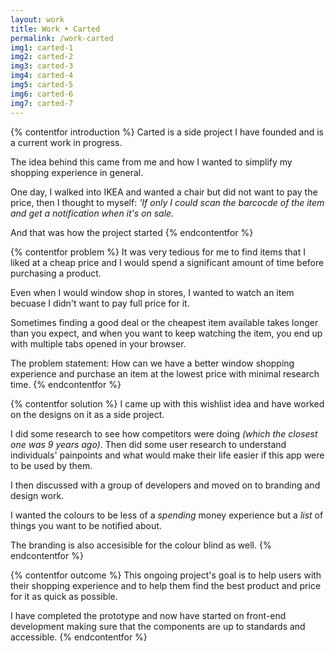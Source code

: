 ```yaml
---
layout: work
title: Work • Carted
permalink: /work-carted
img1: carted-1
img2: carted-2
img3: carted-3
img4: carted-4
img5: carted-5
img6: carted-6
img7: carted-7
---
```


{% contentfor introduction %}
Carted is a side project I have founded and is a current work in progress.

The idea behind this came from me and how I wanted to simplify my shopping experience in general.

One day, I walked into IKEA and wanted a chair but did not want to pay the price, then I thought to myself: *'If only I could scan the barcocde of the item and get a notification when it's on sale.*

And that was how the project started
{% endcontentfor %}


{% contentfor problem %}
It was very tedious for me to find items that I liked at a cheap price and I would spend a significant amount of time before purchasing a product.

Even when I would window shop in stores, I wanted to watch an item becuase I didn't want to pay full price for it.

Sometimes finding a good deal or the cheapest item available takes longer than you expect, and when you want to keep watching the item, you end up with multiple tabs opened in your browser.

The problem statement: How can we have a better window shopping experience and purchase an item at the lowest price with minimal research time.
{% endcontentfor %}


{% contentfor solution %}
I came up with this wishlist idea and have worked on the designs on it as a side project.

I did some research to see how competitors were doing *(which the closest one was 9 years ago)*. Then did some user research to understand individuals' painpoints and what would make their life easier if this app were to be used by them.

I then discussed with a group of developers and moved on to branding and design work. 

I wanted the colours to be less of a *spending* money experience but a *list* of things you want to be notified about. 

The branding is also accesisible for the colour blind as well.
{% endcontentfor %}


{% contentfor outcome %}
This ongoing project's goal is to help users with their shopping experience and to help them find the best product and price for it as quick as possible.

I have completed the prototype and now have started on front-end development making sure that the components are up to standards and accessible. 
{% endcontentfor %}